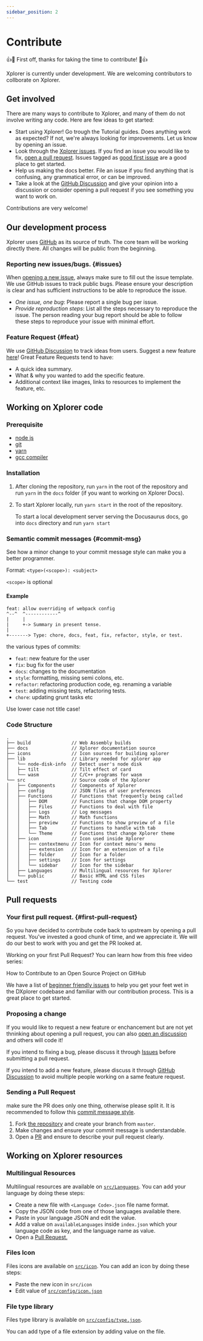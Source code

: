 ```yaml
---
sidebar_position: 2
---
```

# Contribute
👍🎉 First off, thanks for taking the time to contribute! 🎉👍

Xplorer is currently under development. We are welcoming contributors to collborate on Xplorer.

## Get involved
There are many ways to contribute to Xplorer, and many of them do not involve writing any code. Here are few ideas to get started:
- Start using Xplorer! Go trough the Tutorial guides. Does anything work as expected? If not, we're always looking for improvements. Let us know by opening an issue.
- Look through the [Xplorer issues](https://github.com/kimlimjustin/xplorer/issues). If you find an issue you would like to fix, [open a pull request](#first-pull-request). Issues tagged as [good first issue](https://github.com/kimlimjustin/xplorer/labels/good%20first%20issue) are a good place to get started.
- Help us making the docs better. File an issue if you find anything that is confusing, any grammatical error, or can be improved.
- Take a look at the [GitHub Discussion](https://github.com/kimlimjustin/xplorer/discussions) and give your opinion into a discussion or consider opening a pull request if you see something you want to work on.

Contributions are very welcome!

## Our development process
Xplorer uses [GitHub](https://github.com/kimlimjustin/xplorer) as its source of truth. The core team will be working directly there. All changes will be public from the beginning.

### Reporting new issues/bugs. {#issues}
When [opening a new issue](https://github.com/kimlimjustin/xplorer/issues), always make sure to fill out the issue template. We use GitHub issues to track public bugs. Please ensure your description is clear and has sufficient instructions to be able to reproduce the issue.
- *One issue, one bug*: Please report a single bug per issue.
- *Provide reproduction steps*: List all the steps necessary to reproduce the issue. The person reading your bug report should be able to follow these steps to reproduce your issue with minimal effort.

### Feature Request {#feat}
We use [GitHub Discussion](https://github.com/kimlimjustin/xplorer/discussions) to track ideas from users. Suggest a new feature [here](https://github.com/kimlimjustin/xplorer/discussions)!
Great Feature Requests tend to have:
- A quick idea summary.
- What & why you wanted to add the specific feature.
- Additional context like images, links to resources to implement the feature, etc.

## Working on Xplorer code
### Prerequisite

- [node js]((https://nodejs.org/en/))
- [git](https://git-scm.com/)
- [yarn](https://yarnpkg.com/)
- [gcc compiler](https://gcc.gnu.org/)
### Installation
1. After cloning the repository, run `yarn` in the root of the repository and run `yarn` in the `docs` folder (if you want to working on Xplorer Docs).
2. To start Xplorer locally, run `yarn start` in the root of the repository.

    To start a local development server serving the Docusaurus docs, go into `docs` directory and run `yarn start`

### Semantic commit messages {#commit-msg}
See how a minor change to your commit message style can make you a better programmer.

Format: `<type>(<scope>): <subject>`

`<scope>` is optional

#### Example
```
feat: allow overriding of webpack config
^--^  ^------------^
|     |
|     +-> Summary in present tense.
|
+-------> Type: chore, docs, feat, fix, refactor, style, or test.
```

the various types of commits:
- `feat`: new feature for the user
- `fix`: bug fix for the user
- `docs`: changes to the documentation
- `style`: formatting, missing semi colons, etc.
- `refactor`: refactoring production code, eg. renaming a variable
- `test`: adding missing tests, refactoring tests.
- `chore`: updating grunt tasks etc

Use lower case not title case!

### Code Structure
```
.
├── build               // Web Assembly builds
├── docs                // Xplorer documentation source
├── icons               // Icon sources for building xplorer
├── lib                 // Library needed for xplorer app
│   └── node-disk-info  // Detect user's node disk
│   ├── tilt            // Tilt effect of card
│   └── wasm            // C/C++ programs for wasm
└── src                 // Source code of the Xplorer
│   ├── Components      // Components of Xplorer
│   ├── config          // JSON files of user preferences
│   ├── Functions       // Functions that frequently being called
│   │   ├── DOM         // Functions that change DOM property
│   │   ├── Files       // Functions to deal with file
│   │   ├── Logs        // Log messages
│   │   ├── Math        // Math functions
│   │   ├── preview     // Functions to show preview of a file
│   │   ├── Tab         // Functions to handle with tab
│   │   └── Theme       // Functions that change Xplorer theme
│   ├── icon            // Icon used inside Xplorer
│   │   ├── contextmenu // Icon for context menu's menu
│   │   ├── extension   // Icon for an extension of a file
│   │   ├── folder      // Icon for a folder
│   │   ├── settings    // Icon for settings
│   │   └── sidebar     // Icon for the sidebar
│   ├── Languages       // Multilingual resources for Xplorer
│   └── public          // Basic HTML and CSS files
└── test                // Testing code
```

## Pull requests
### Your first pull request. {#first-pull-request}
So you have decided to contribute code back to upstream by opening a pull request. You've invested a good chunk of time, and we appreciate it. We will do our best to work with you and get the PR looked at.

Working on your first Pull Request? You can learn how from this free video series:

How to Contribute to an Open Source Project on GitHub

We have a list of [beginner friendly issues](https://github.com/kimlimjustin/xplorer/labels/good%20first%20issue) to help you get your feet wet in the DXplorer codebase and familiar with our contribution process. This is a great place to get started.

### Proposing a change
If you would like to request a new feature or enchancement but are not yet thninking about opening a pull request, you can also [open an discussion](#feat) and others will code it!

If you intend to fixing a bug, please discuss it through [Issues](#issues) before submitting a pull request.

If you intend to add a new feature, please discuss it through [GitHub Discussion](#feat) to avoid multiple people working on a same feature request.

### Sending a Pull Request
make sure the PR does only one thing, otherwise please split it. It is recommended to follow this [commit message style](#commit-msg).
1. Fork [the repository](https://github.com/kimlimjustin/xplorer) and create your branch from `master`.
2. Make changes and ensure your commit message is understandable.
3. Open a [PR](https://github.com/kimlimjustin/xplorer/pulls) and ensure to describe your pull request clearly.

## Working on Xplorer resources
### Multilingual Resources
Multilingual resources are available on [`src/Languages`](https://github.com/kimlimjustin/xplorer/tree/master/src/Languages).
You can add your language by doing these steps:
- Create a new file with `<Language Code>.json` file name format.
- Copy the JSON code from one of those languages available there.
- Paste in your language JSON and edit the value.
- Add a value on `availableLanguages` inside `index.json` which your language code as key, and the language name as value.
- Open a [Pull Request.](#pull-requests)

### Files Icon
Files icons are available on [`src/icon`](https://github.com/kimlimjustin/xplorer/tree/master/src/icon).
You can add an icon by doing these steps:
- Paste the new icon in `src/icon`
- Edit value of [`src/config/icon.json`](https://github.com/kimlimjustin/xplorer/tree/master/src/config/icon.json)

### File type library
Files type library is available on [`src/config/type.json`](https://github.com/kimlimjustin/xplorer/tree/master/src/config/type.json).

You can add type of a file extension by adding value on the file.